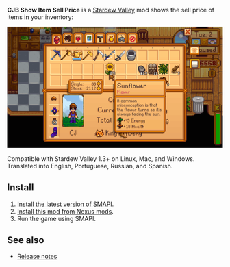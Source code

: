 ﻿**CJB Show Item Sell Price** is a [Stardew Valley](http://stardewvalley.net/) mod shows the sell
price of items in your inventory:

![](screenshot.gif)

Compatible with Stardew Valley 1.3+ on Linux, Mac, and Windows. Translated into English, Portuguese,
Russian, and Spanish.

## Install
1. [Install the latest version of SMAPI](https://smapi.io/).
2. [Install this mod from Nexus mods](http://www.nexusmods.com/stardewvalley/mods/5).
3. Run the game using SMAPI.

## See also
* [Release notes](release-notes.md)